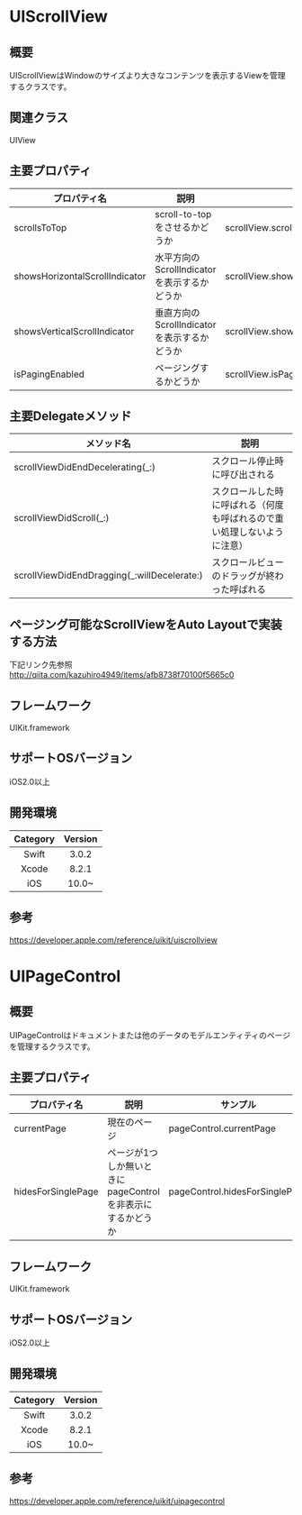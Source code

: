 # UIScrollView

## 概要
UIScrollViewはWindowのサイズより大きなコンテンツを表示するViewを管理するクラスです。

## 関連クラス
UIView

## 主要プロパティ

| プロパティ名 | 説明 | サンプル |
|-----------|------------|------------|
| scrollsToTop | scroll-to-topをさせるかどうか | scrollView.scrollsToTop |
| showsHorizontalScrollIndicator | 水平方向のScrollIndicatorを表示するかどうか | scrollView.showsHorizontalScrollIndicator |
| showsVerticalScrollIndicator | 垂直方向のScrollIndicatorを表示するかどうか | scrollView.showsVerticalScrollIndicator |
| isPagingEnabled | ページングするかどうか | scrollView.isPagingEnabled |

## 主要Delegateメソッド

| メソッド名 | 説明 |
|-----------|------------|
| scrollViewDidEndDecelerating(_:) | スクロール停止時に呼び出される |
| scrollViewDidScroll(_:) | スクロールした時に呼ばれる（何度も呼ばれるので重い処理しないように注意） |
| scrollViewDidEndDragging(_:willDecelerate:) | スクロールビューのドラッグが終わった呼ばれる |

## ページング可能なScrollViewをAuto Layoutで実装する方法
下記リンク先参照  
http://qiita.com/kazuhiro4949/items/afb8738f70100f5665c0

## フレームワーク
UIKit.framework

## サポートOSバージョン
iOS2.0以上

## 開発環境
| Category | Version |
|:-----------:|:------------:|
| Swift | 3.0.2 |
| Xcode | 8.2.1 |
| iOS | 10.0~ |

## 参考
https://developer.apple.com/reference/uikit/uiscrollview

# UIPageControl

## 概要
UIPageControlはドキュメントまたは他のデータのモデルエンティティのページを管理するクラスです。

## 主要プロパティ

| プロパティ名 | 説明 | サンプル |
|-----------|------------|------------|
| currentPage | 現在のページ | pageControl.currentPage |
| hidesForSinglePage | ページが1つしか無いときにpageControlを非表示にするかどうか | pageControl.hidesForSinglePage |

## フレームワーク
UIKit.framework

## サポートOSバージョン
iOS2.0以上

## 開発環境
| Category | Version |
|:-----------:|:------------:|
| Swift | 3.0.2 |
| Xcode | 8.2.1 |
| iOS | 10.0~ |

## 参考
https://developer.apple.com/reference/uikit/uipagecontrol
